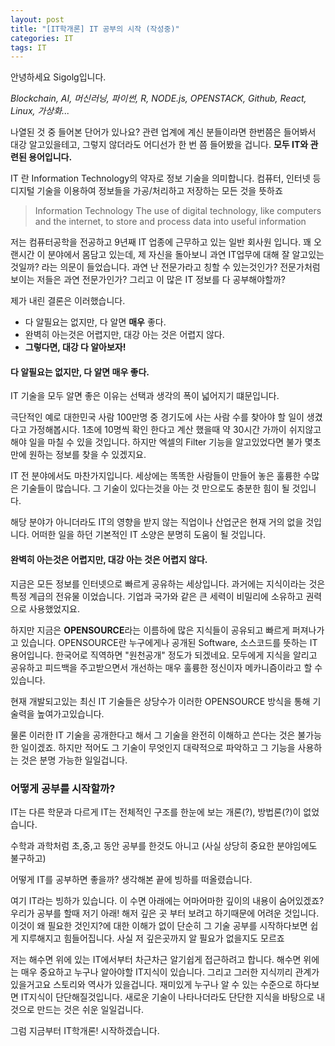```yaml
---
layout: post
title: "[IT학개론] IT 공부의 시작 (작성중)"
categories: IT
tags: IT
---
```


안녕하세요 Sigolg입니다.

*Blockchain, AI, 머신러닝, 파이썬, R, NODE.js, OPENSTACK, Github, React, Linux, 가상화...*

나열된 것 중 들어본 단어가 있나요?
관련 업계에 계신 분들이라면 한번쯤은 들어봐서 대강 알고있을테고,
그렇지 않더라도 어디선가 한 번 쯤 들어봤을 겁니다.
**모두 IT와 관련된 용어입니다.**

IT 란 Information Technology의 약자로 정보 기술을 의미합니다.
컴퓨터, 인터넷 등 디지털 기술을 이용하여 정보들을 가공/처리하고 저장하는 모든 것을 뜻하죠
> Information Technology
  The use of digital technology, like computers and the internet, to store and process data into useful information

저는 컴퓨터공학을 전공하고 9년째 IT 업종에 근무하고 있는 일반 회사원 입니다.
꽤 오랜시간 이 분야에서 몸담고 있는데, 제 자신을 돌아보니 과연 IT업무에 대해 잘 알고있는 것일까? 라는 의문이 들었습니다.
과연 난 전문가라고 칭할 수 있는것인가? 전문가처럼 보이는 저들은 과연 전문가인가?
그리고 이 많은 IT 정보를 다 공부해야할까?

제가 내린 결론은 이러했습니다.

- 다 알필요는 없지만, 다 알면 **매우** 좋다.
- 완벽히 아는것은 어렵지만, 대강 아는 것은 어렵지 않다.
- **그렇다면, 대강 다 알아보자!**

#### 다 알필요는 없지만, 다 알면 **매우** 좋다.

IT 기술을 모두 알면 좋은 이유는 선택과 생각의 폭이 넓어지기 떄문입니다.

극단적인 예로 대한민국 사람 100만명 중 경기도에 사는 사람 수를 찾아야 할 일이 생겼다고 가정해봅시다.
1초에 10명씩 확인 한다고 계산 했을때 약 30시간 가까이 쉬지않고해야 일을 마칠 수 있을 것입니다.
하지만 엑셀의 Filter 기능을 알고있었다면 불가 몇초만에 원하는 정보를 찾을 수 있겠지요.

IT 전 분야에서도 마찬가지입니다. 세상에는 똑똑한 사람들이 만들어 놓은 훌륭한 수많은 기술들이 많습니다.
그 기술이 있다는것을 아는 것 만으로도 충분한 힘이 될 것입니다.

해당 분야가 아니더라도 IT의 영향을 받지 않는 직업이나 산업군은 현재 거의 없을 것입니다.
어떠한 일을 하던 기본적인 IT 소양은 분명히 도움이 될 것입니다.

#### 완벽히 아는것은 어렵지만, 대강 아는 것은 어렵지 않다.

지금은 모든 정보를 인터넷으로 빠르게 공유하는 세상입니다.
과거에는 지식이라는 것은 특정 계급의 전유물 이었습니다. 
기업과 국가와 같은 큰 세력이 비밀리에 소유하고 권력으로 사용했었지요.

하지만 지금은 **OPENSOURCE**라는 이름하에 많은 지식들이 공유되고 빠르게 퍼져나가고 있습니다.
OPENSOURCE란 누구에게나 공개된 Software, 소스코드를 뜻하는 IT 용어입니다.
한국어로 직역하면 "원천공개" 정도가 되겠네요.
모두에게 지식을 알리고 공유하고 피드백을 주고받으면서 개선하는 매우 훌륭한 정신이자 메카니즘이라고 할 수 있습니다.

현재 개발되고있는 최신 IT 기술들은 상당수가 이러한 OPENSOURCE 방식을 통해 기술력을 높여가고있습니다.

물론 이러한 IT 기술을 공개한다고 해서 그 기술을 완전히 이해하고 쓴다는 것은 불가능한 일이겠죠.
하지만 적어도 그 기술이 무엇인지 대략적으로 파악하고 그 기능을 사용하는 것은 분명 가능한 일일겁니다.

### 어떻게 공부를 시작할까?

IT는 다른 학문과 다르게 IT는 전체적인 구조를 한눈에 보는 개론(?), 방법론(?)이 없었습니다.

수학과 과학처럼 초,중,고 동안 공부를 한것도 아니고 (사실 상당히 중요한 분야임에도 불구하고)

어떻게 IT를 공부하면 좋을까? 생각해본 끝에 빙하를 떠올렸습니다.

여기 IT라는 빙하가 있습니다.
이 수면 아래에는 어마어마한 깊이의 내용이 숨어있겠죠?
우리가 공부를 할때 저기 아래! 해저 깊은 곳 부터 보려고 하기때문에 어려운 것입니다.
이것이 왜 필요한 것인지?에 대한 이해가 없이 단순히 그 기술 공부를 시작하다보면 쉽게 지루해지고 힘들어집니다.
사실 저 깊은곳까지 알 필요가 없을지도 모르죠

저는 해수면 위에 있는 IT에서부터 차근차근 알기쉽게 접근하려고 합니다.
해수면 위에는 매우 중요하고 누구나 알아야할 IT지식이 있습니다. 그리고 그러한 지식끼리 관계가 있을거고요
스토리와 역사가 있을겁니다.
재미있게 누구나 알 수 있는 수준으로 하다보면 IT지식이 단단해질것입니다.
새로운 기술이 나타나더라도 단단한 지식을 바탕으로 내것으로 만드는 것은 쉬운 일일겁니다.

그럼 지금부터 IT학개론! 시작하겠습니다.